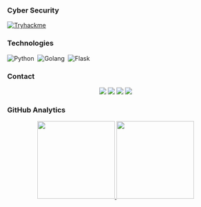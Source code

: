 ### Cyber Security
[![Tryhackme](https://img.shields.io/badge/Tryhackme-dekares-green.svg)](https://tryhackme.com/p/dekares)<br>

### Technologies

![Python](https://img.shields.io/badge/-Python-05122A?style=flat&logo=python)&nbsp;
![Golang](https://img.shields.io/badge/-Golang-05122A?style=flat&logo=go)&nbsp;
![Flask](https://img.shields.io/badge/-Flask-05122A?style=flat&logo=flask&logoColor=00599C)&nbsp;

### Contact

<p align="center">
<a href="https://dekares.github.io/"><img src="https://img.shields.io/badge/-dekares.github.io-3423A6?style=flat&logo=Google-Chrome&logoColor=white"/></a>
<a href="https://www.linkedin.com/in/emirhan-aslan-2421b81b5/"><img src="https://img.shields.io/badge/-Emirhan%20Aslan-0077B5?style=flat&logo=Linkedin&logoColor=white"/></a>
<a href="mailto:dekares.01@gmail.com"><img src="https://img.shields.io/badge/-dekares.01@gmail.com-D14836?style=flat&logo=Gmail&logoColor=white"/></a>
<a><img src="https://img.shields.io/badge/-dekares%234379-3423A6?style=flat&logo=Discord&logoColor=white"/></a>
</p>

### GitHub Analytics

<p align="center">
<a href="https://github.com/Dekares">
  <img height="180em" src="https://github-readme-stats-eight-theta.vercel.app/api?username=Dekares&show_icons=true&theme=dark&include_all_commits=true&count_private=true"/>
  <img height="180em" src="https://github-readme-stats.vercel.app/api/top-langs/?username=Dekares&layout=compact&hide=html&theme=dark"/>
</a>
</p>


